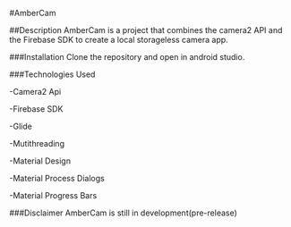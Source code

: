 #AmberCam

##Description
AmberCam is a project that combines the camera2 API and the Firebase SDK to create a local storageless camera app. 

###Installation
Clone the repository and open in android studio. 

###Technologies Used

-Camera2 Api

-Firebase SDK

-Glide

-Mutithreading

-Material Design

-Material Process Dialogs

-Material Progress Bars

###Disclaimer
AmberCam is still in development(pre-release)
